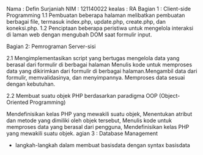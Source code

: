 Nama : Defin Surjaniah 
NIM : 121140022
kealas : RA
Bagian 1 : Client-side Programming 1.1 Pembuatan beberapa halaman melibatkan pembuatan berbagai file, termasuk index.php, update.php, create.php,
dan koneksi.php. 1.2 Penciptaan beberapa peristiwa untuk mengelola interaksi di laman web dengan mengubah DOM saat formulir input.

Bagian 2: Pemrograman Server-sisi

2.1 Mengimplementasikan script yang bertugas mengelola data yang berasal dari formulir di berbagai halaman Menulis kode untuk memproses data yang 
dikirimkan dari formulir di berbagai halaman.Mengambil data dari formulir, memvalidasinya, dan menyimpannya. Memproses data sesuai dengan kebutuhan.

2.2 Membuat suatu objek PHP berdasarkan paradigma OOP (Object-Oriented Programming)

Mendefinisikan kelas PHP yang mewakili suatu objek, Menentukan atribut dan metode yang dimiliki oleh objek tersebut, Menulis kode untuk memproses data yang berasal dari pengguna,
Mendefinisikan kelas PHP yang mewakili suatu objek.
agian 3 : Database Management
- langkah-langkah dalam membuat basisdata dengan syntax basisdata
